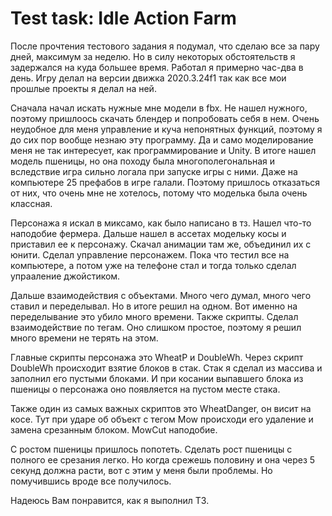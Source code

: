 # Test task: Idle Action Farm

После прочтения тестового задания я подумал, что сделаю все за пару дней, максимум за неделю. Но в силу некоторых обстоятельств я задержался на куда большее время. 
Работал я примерно час-два в день. Игру делал на версии движка 2020.3.24f1 так как все мои прошлые проекты я делал на ней.

Сначала начал искать нужные мне модели в fbx. Не нашел нужного, поэтому пришлоось скачать блендер и попробовать себя в нем. Очень неудобное для меня управление и куча непонятных функций, поэтому я до сих пор вообще незнаю эту программу. Да и само моделирование меня не так интересует, как программирование и Unity. В итоге нашел модель пшеницы, но она походу была многополегональная и вследствие игра сильно логала при запуске игры с ними. Даже на компьютере 25 префабов в игре галали. Поэтому пришлось отказаться от них, что очень мне не хотелось, потому что моделька была очень классная.

Персонажа я искал в миксамо, как было написано в тз. Нашел что-то наподобие фермера. Дальше нашел в ассетах модельку косы и приставил ее к персонажу. Скачал анимации там же, объединил их с юнити. Сделал управление персонажем. Пока что тестил все на компьютере, а потом уже на телефоне стал и тогда только сделал упрааление джойстиком. 

Дальше взаимодействия с объектами. Много чего думал, много чего ставил и переделывал. Но в итоге решил на одном. Вот именно на переделывание это убило много времени. 
Также скрипты. Сделал взаимодействие по тегам. Оно слишком простое, поэтому я решил много времени не терять на этом.

Главные скрипты персонажа это WheatP и DoubleWh. Через скрипт DoubleWh происходит взятие блоков в стак. Стак я сделал из массива и заполнил его пустыми блоками. И при косании выпавшего блока из пшеницы о персонажа оно появляется на пустом месте стака. 

Также один из самых важных скриптов это WheatDanger, он висит на косе. Тут при ударе об объект с тегом Mow происходи его удаление и замена срезанным блоком. MowCut наподобие. 

С ростом пшеницы пришлось попотеть. Сделать рост пшеницы с полного ее срезания легко. Но когда срежешь половину и она через 5 секунд должна расти, вот с этим у меня были проблемы. Но помучившись вроде все получилось. 

Надеюсь Вам понравится, как я выполнил ТЗ.
